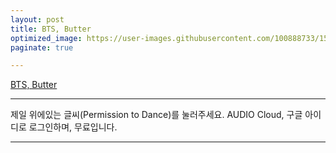 ```yaml
---
layout: post
title: BTS, Butter
optimized_image: https://user-images.githubusercontent.com/100888733/156720178-3261153d-1823-41e9-81b5-70dc5e53afbd.jpg
paginate: true

---
```



[BTS, Butter](https://w.soundcloud.com/player/?url=https%3A//api.soundcloud.com/tracks/1116388588&auto_play=false&hide_related=false&show_comments=true&show_user=true&show_reposts=false&visual=true%22%3E%3C/iframe%3E)

---

제일 위에있는 글씨(Permission to Dance)를 눌러주세요.
AUDIO Cloud, 구글 아이디로 로그인하며, 무료입니다.

---
